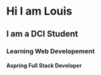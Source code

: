# Hi I am Louis
## I am a DCI Student
### Learning Web Developement
#### Aspring Full Stack Developer

